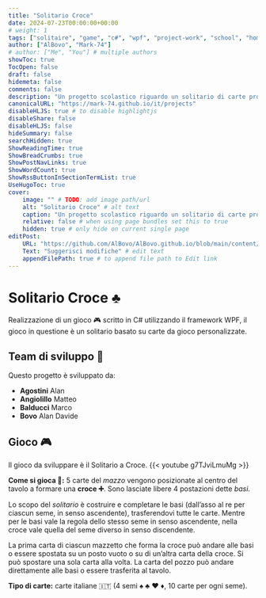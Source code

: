 ```yaml
---
title: "Solitario Croce"
date: 2024-07-23T00:00:00+00:00
# weight: 1
tags: ["solitaire", "game", "c#", "wpf", "project-work", "school", "homework"]
author: ["AlBovo", "Mark-74"]
# author: ["Me", "You"] # multiple authors
showToc: true
TocOpen: false
draft: false
hidemeta: false
comments: false
description: "Un progetto scolastico riguardo un solitario di carte progettato da un piccolo team di studenti."
canonicalURL: "https://mark-74.github.io/it/projects"
disableHLJS: true # to disable highlightjs
disableShare: false
disableHLJS: false
hideSummary: false
searchHidden: true
ShowReadingTime: true
ShowBreadCrumbs: true
ShowPostNavLinks: true
ShowWordCount: true
ShowRssButtonInSectionTermList: true
UseHugoToc: true
cover:
    image: "" # TODO: add image path/url
    alt: "Solitario Croce" # alt text
    caption: "Un progetto scolastico riguardo un solitario di carte progettato da un piccolo team di studenti." # display caption under cover
    relative: false # when using page bundles set this to true
    hidden: true # only hide on current single page
editPost:
    URL: "https://github.com/AlBovo/AlBovo.github.io/blob/main/content/it"
    Text: "Suggerisci modifiche" # edit text
    appendFilePath: true # to append file path to Edit link
---
```

# Solitario Croce ♣️
Realizzazione di un gioco 🎮 scritto in C# utilizzando il framework WPF, il gioco in questione è un solitario basato su carte da gioco personalizzate.

## Team di sviluppo 🤖
Questo progetto è sviluppato da:

- **Agostini** Alan
- **Angiolillo** Matteo
- **Balducci** Marco
- **Bovo** Alan Davide


## Gioco 🎮
Il gioco da sviluppare è il Solitario a Croce.
{{< youtube g7TJviLmuMg >}}

**Come si gioca 🤔:** 5 carte del *mazzo* vengono posizionate al centro del tavolo a formare una **croce ➕**. Sono lasciate libere 4 postazioni dette *basi*.

Lo scopo del *solitario* è costruire e completare le basi (dall’asso al re per ciascun seme, in senso ascendente), trasferendovi tutte le carte. Mentre per le basi vale la regola dello stesso seme in senso ascendente, nella croce vale quella del seme diverso in senso discendente.

La prima carta di ciascun mazzetto che forma la croce può andare alle basi o essere spostata su un posto vuoto o su di un’altra carta della croce. Si può spostare una sola carta alla volta. La carta del pozzo può andare direttamente alle basi o essere trasferita al tavolo.

**Tipo di carte:** carte italiane 🇮🇹 (4 semi ♠️ ♣️ ♥️ ♦️, 10 carte per ogni seme).
